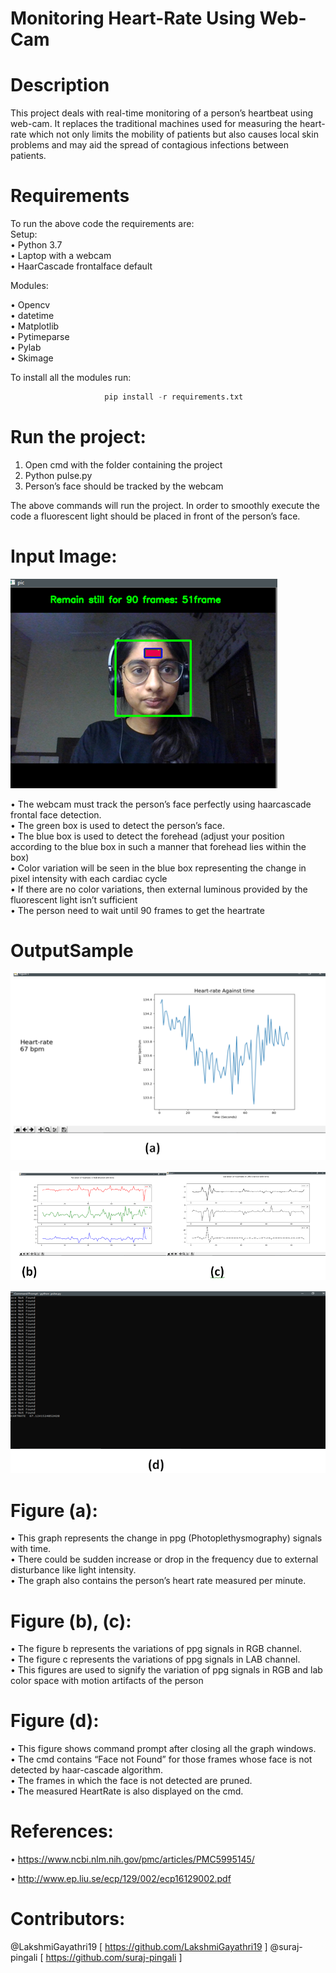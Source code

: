 # Monitoring Heart-Rate Using Web-Cam

# Description  
  
This project deals with real-time monitoring of a person’s heartbeat using web-cam. It replaces the traditional machines used for measuring the heart-rate which not only limits the mobility of patients but also causes local skin problems and may aid the spread of contagious infections between patients.

# Requirements  
  
To run the above code the requirements are:  
Setup:  
   • Python 3.7  
   • Laptop with a webcam  
   • HaarCascade frontalface default
     
Modules:  
  
• Opencv  
• datetime        
• Matplotlib    
• Pytimeparse  
• Pylab  
• Skimage     
   
To install all the modules run:  
  
```python 
                     pip install -r requirements.txt  
```    
  
# Run the project:

  1. Open cmd with the folder containing the project
  2. Python pulse.py
  3. Person’s face should be tracked by the webcam
  
The above commands will run the project. In order to smoothly execute the code a fluorescent light should be placed in front of the person’s face.

# Input Image:    
   ![(a)](https://github.com/Swathi-Guptha/Hb/blob/master/FaceDetection.png?raw=true)  
   
• The webcam must track the person’s face perfectly using haarcascade frontal face detection.  
• The green box is used to detect the person’s face.  
• The blue box is used to detect the forehead (adjust your position according to the blue box in such a manner that forehead lies within the box)  
• Color variation will be seen in the blue box representing the change in pixel intensity with each cardiac cycle  
• If there are no color variations, then external luminous provided by the fluorescent light isn’t sufficient  
• The person need to wait until 90 frames to get the heartrate  
  
# OutputSample  

![(a)](https://github.com/Swathi-Guptha/Hb/blob/master/HeartRateGraph.png)   
   
![(b)](https://github.com/Swathi-Guptha/Hb/blob/master/RGBCIE.png)  
  
![(d)](https://github.com/Swathi-Guptha/Hb/blob/master/Terminal.png)
  
# Figure (a):    
• This graph represents the change in ppg (Photoplethysmography) signals with time.  
• There could be sudden increase or drop in the frequency due to external disturbance like light intensity.  
• The graph also contains the person’s heart rate measured per minute.  
  
# Figure (b), (c):  
• The figure b represents the variations of ppg signals in RGB channel.    
• The figure c represents the variations of ppg signals in LAB channel.    
• This figures are used to signify the variation of ppg signals in RGB and lab color space with motion artifacts of the person  
  
# Figure (d):    
• This figure shows command prompt after closing all the graph windows.  
• The cmd contains “Face not Found” for those frames whose face is not detected by haar-cascade algorithm.  
• The frames in which the face is not detected are pruned.    
• The measured HeartRate is also displayed on the cmd.  

# References:   
• https://www.ncbi.nlm.nih.gov/pmc/articles/PMC5995145/

• http://www.ep.liu.se/ecp/129/002/ecp16129002.pdf  
  
# Contributors:  
   @LakshmiGayathri19 [ https://github.com/LakshmiGayathri19 ]
   @suraj-pingali [ https://github.com/suraj-pingali ]


